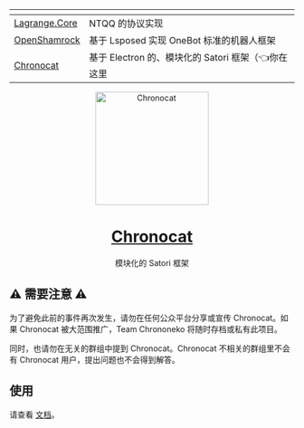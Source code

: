 <div align="center">

<span></span>|<span></span>
-|-
[Lagrange.Core](https://github.com/LagrangeDev/Lagrange.Core)|NTQQ 的协议实现
[OpenShamrock](https://github.com/whitechi73/OpenShamrock)|基于 Lsposed 实现 OneBot 标准的机器人框架
[Chronocat](https://github.com/chrononeko/chronocat)|基于 Electron 的、模块化的 Satori 框架（👈你在这里

</div>

<div align="center">

<a href="https://chronocat.vercel.app" target="_blank" rel="noopener noreferrer">
<img src="https://chronocat.vercel.app/chronocat.svg" alt="Chronocat" width="200px"></img>
</a>

<a href="https://chronocat.vercel.app" target="_blank" rel="noopener noreferrer">
<h1>Chronocat</h1>
</a>
<p>模块化的 Satori 框架</p>

</div>

## :warning: 需要注意 :warning:

为了避免此前的事件再次发生，请勿在任何公众平台分享或宣传 Chronocat。如果 Chronocat 被大范围推广，Team Chrononeko 将随时存档或私有此项目。

同时，也请勿在无关的群组中提到 Chronocat。Chronocat 不相关的群组里不会有 Chronocat 用户，提出问题也不会得到解答。

## 使用

请查看 [文档](https://chronocat.vercel.app)。
